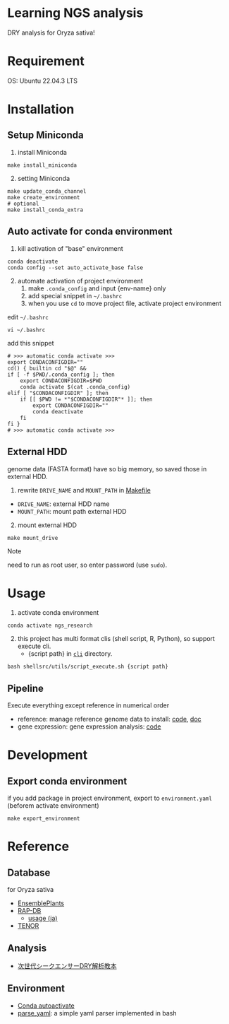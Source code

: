 # Learning NGS analysis

DRY analysis for Oryza sativa!

# Requirement
OS: Ubuntu 22.04.3 LTS

# Installation

## Setup Miniconda
1. install Miniconda
```shell
make install_miniconda
```

2. setting Miniconda
```shell
make update_conda_channel
make create_environment
# optional
make install_conda_extra
```

## Auto activate for conda environment
1. kill activation of "base" environment
```shell
conda deactivate
conda config --set auto_activate_base false
```

2. automate activation of project environment
    1. make `.conda_config` and input {env-name} only
    2. add special snippet in `~/.bashrc`
    3. when you use `cd` to move project file, activate project environment

edit `~/.bashrc`
```shell
vi ~/.bashrc
```

add this snippet
```
# >>> automatic conda activate >>>
export CONDACONFIGDIR=""
cd() { builtin cd "$@" &&
if [ -f $PWD/.conda_config ]; then
    export CONDACONFIGDIR=$PWD
    conda activate $(cat .conda_config)
elif [ "$CONDACONFIGDIR" ]; then
    if [[ $PWD != *"$CONDACONFIGDIR"* ]]; then
        export CONDACONFIGDIR=""
        conda deactivate
    fi
fi }
# >>> automatic conda activate >>>
```

## External HDD
genome data (FASTA format) have so big memory, so saved those in external HDD.

1. rewrite `DRIVE_NAME` and `MOUNT_PATH` in [Makefile](./Makefile)
- `DRIVE_NAME`: external HDD name
- `MOUNT_PATH`: mount path external HDD

2. mount external HDD
```shell
make mount_drive
```
> [!NOTE]
> need to run as root user, so enter password (use `sudo`).

# Usage

1. activate conda environment
```shell
conda activate ngs_research
```

2. this project has multi format clis (shell script, R, Python), so support execute cli.
    - {script path} in [`cli`](./cli/) directory.

```shell
bash shellsrc/utils/script_execute.sh {script path}
```

## Pipeline

Execute everything except reference in numerical order 

- reference: manage reference genome data to install: [code](./cli/reference/), [doc](./doc/reference_genome.md)
- gene expression: gene expression analysis: [code](./cli/gene_expression/)

# Development

## Export conda environment
if you add package in project environment, export to `environment.yaml` (beforem activate environment)
```shell
make export_environment
```

# Reference

## Database
for Oryza sativa
- [EnsemblePlants](https://plants.ensembl.org/index.html)
- [RAP-DB](https://rapdb.dna.affrc.go.jp/index.html)
    - [usage (ja)](https://rapdb.dna.affrc.go.jp/publications/130th_Meeting_JSB.pdf)
- [TENOR](https://tenor.dna.affrc.go.jp/)

## Analysis
- [次世代シークエンサーDRY解析教本](https://www.amazon.co.jp/%E6%AC%A1%E4%B8%96%E4%BB%A3%E3%82%B7%E3%83%BC%E3%82%AF%E3%82%A8%E3%83%B3%E3%82%B5%E3%83%BCDRY%E8%A7%A3%E6%9E%90%E6%95%99%E6%9C%AC-%E6%B8%85%E6%B0%B4%E5%8E%9A%E5%BF%97/dp/478090983X)

## Environment
- [Conda autoactivate](https://github.com/vallops99/Conda-autoactivate-env)
- [parse_yaml](https://github.com/mrbaseman/parse_yaml): a simple yaml parser implemented in bash
